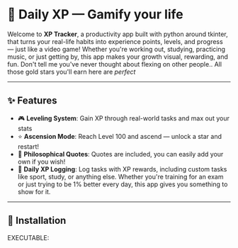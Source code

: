 # 💫 Daily XP — Gamify your life

Welcome to **XP Tracker**, a productivity app built with python around tkinter, that turns your real-life habits into experience points, levels, and progress — just like a video game! Whether you're working out, studying, practicing music, or just getting by, this app makes your growth visual, rewarding, and fun. Don't tell me you've never thought about flexing on other people.. All those gold stars you'll earn here are *perfect*

---

## ✨ Features

- 🎮 **Leveling System**: Gain XP through real-world tasks and max out your stats
- ⭐ **Ascension Mode**: Reach Level 100 and ascend — unlock a star and restart!
- 💬 **Philosophical Quotes**: Quotes are included, you can easily add your own if you wish!
- 📅 **Daily XP Logging**: Log tasks with XP rewards, including custom tasks like sport, study, or anything else.
Whether you're training for an exam or just trying to be 1% better every day, this app gives you something to show for it. 

---

## 🚀 Installation

EXECUTABLE:
